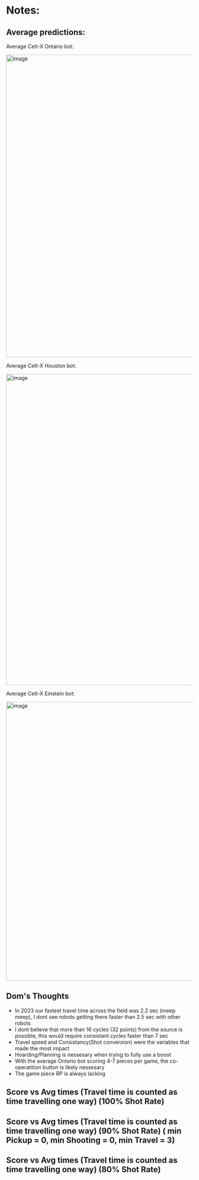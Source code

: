 # Notes:

## Average predictions:
Average Celt-X Ontario bot: 

<img width="817" alt="image" src="https://github.com/0Domlightning0/Robotics-Game-2024/assets/99225898/61a30793-ff25-46ef-80e7-3106ff8eaf97">

Average Celt-X Houston bot: 

<img width="840" alt="image" src="https://github.com/0Domlightning0/Robotics-Game-2024/assets/99225898/5cae7082-962f-4641-8f7a-31259fb2f30c">


Average Celt-X Einstein bot: 

 <img width="753" alt="image" src="https://github.com/0Domlightning0/Robotics-Game-2024/assets/99225898/06a20c8c-b5de-471d-9a28-9acc5adbd78e">



## Dom's Thoughts
- In 2023 our fastest travel time across the field was 2.2 sec (meep meep), I dont see robots getting there faster than 2.5 sec with other robots
- I dont believe that more than 16 cycles (32 points) from the source is possible, this would require consistant cycles faster than 7 sec
- Travel speed and Consistancy(Shot conversion) were the variables that made the most impact
- Hoarding/Planning is nessesary when trying to fully use a boost
- With the average Ontario bot scoring 4-7 pieces per game, the co-operatition button is likely nessesary
- The game piece RP is always lacking
  
## Score vs Avg times (Travel time is counted as time travelling one way) (100% Shot Rate)

 
## Score vs Avg times (Travel time is counted as time travelling one way) (90% Shot Rate) ( min Pickup = 0, min Shooting = 0, min Travel = 3)


## Score vs Avg times (Travel time is counted as time travelling one way) (80% Shot Rate)


